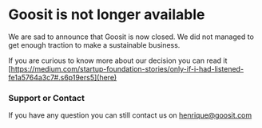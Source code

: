 # Goosit is not longer available

We are sad to announce that Goosit is now closed. We did not managed to get enough traction to make a sustainable business. 

If you are curious to know more about our decision you can read it [https://medium.com/startup-foundation-stories/only-if-i-had-listened-fe1a5764a3c7#.s6p19ers5](here)

### Support or Contact

If you have any question you can still contact us on henrique@goosit.com
